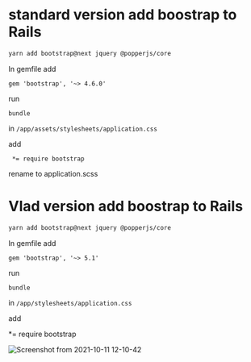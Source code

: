 
# standard version add boostrap to Rails 

```sh
yarn add bootstrap@next jquery @popperjs/core
```

In gemfile add
```
gem 'bootstrap', '~> 4.6.0'
```

run
```shell
bundle
```


in `/app/assets/stylesheets/application.css` 

add 
```
 *= require bootstrap
```

rename to application.scss






# Vlad version  add boostrap to Rails 

```sh
yarn add bootstrap@next jquery @popperjs/core
```

In gemfile add
```
gem 'bootstrap', '~> 5.1'
```

run
```shell
bundle
```


in `/app/stylesheets/application.css` 

add 

 *= require bootstrap



 ![Screenshot from 2021-10-11 12-10-42](https://user-images.githubusercontent.com/21187699/136843933-8acda2a0-231a-4b12-97b0-a6ed647315f8.png)
